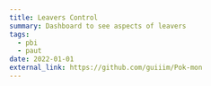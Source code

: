 ```yaml
---
title: Leavers Control
summary: Dashboard to see aspects of leavers 
tags:
  - pbi
  - paut
date: 2022-01-01
external_link: https://github.com/guiiim/Pok-mon
---
```

